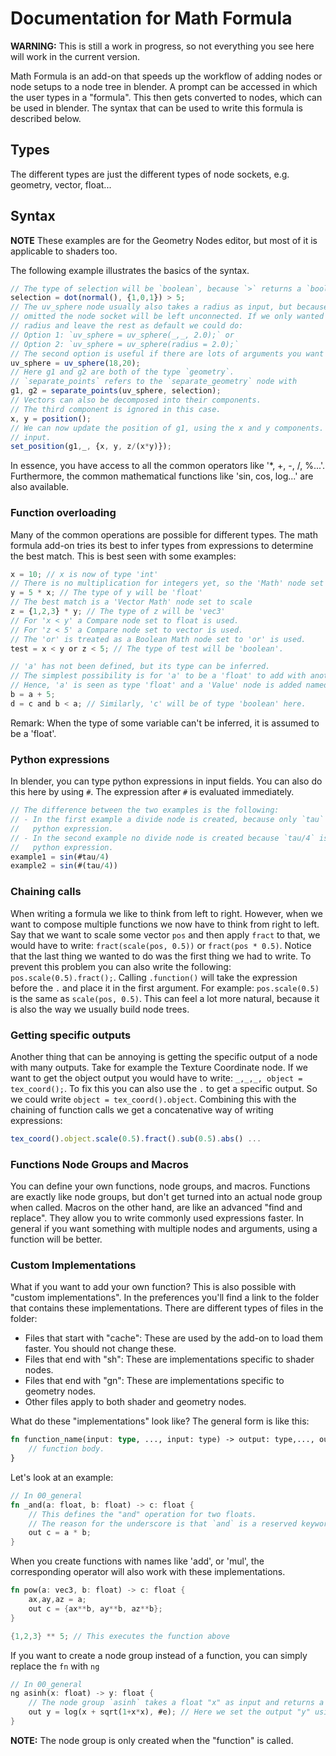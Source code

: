 # Documentation for Math Formula

**WARNING:** This is still a work in progress, so not everything you see here will work in the current version.

Math Formula is an add-on that speeds up the workflow of adding nodes or node setups to a node tree in blender. A prompt can be accessed in which the user types in a "formula". This then gets converted to nodes, which can be used in blender. The syntax that can be used to write this formula is described below.

## Types

The different types are just the different types of node sockets, e.g. geometry, vector, float... 

## Syntax

**NOTE** These examples are for the Geometry Nodes editor, but most of it is applicable to shaders too.

The following example illustrates the basics of the syntax.
```js
// The type of selection will be `boolean`, because `>` returns a `boolean`.
selection = dot(normal(), {1,0,1}) > 5;
// The uv_sphere node usually also takes a radius as input, but because it was 
// omitted the node socket will be left unconnected. If we only wanted to set the
// radius and leave the rest as default we could do:
// Option 1: `uv_sphere = uv_sphere(_,_, 2.0);` or
// Option 2: `uv_sphere = uv_sphere(radius = 2.0);`
// The second option is useful if there are lots of arguments you want to skip.
uv_sphere = uv_sphere(18,20);
// Here g1 and g2 are both of the type `geometry`.
// `separate_points` refers to the `separate_geometry` node with 
g1, g2 = separate_points(uv_sphere, selection);
// Vectors can also be decomposed into their components.
// The third component is ignored in this case.
x, y = position();
// We can now update the position of g1, using the x and y components. We ignore the selection
// input.
set_position(g1,_, {x, y, z/(x*y)});
```

In essence, you have access to all the common operators like '*, +, -, /, %...'. Furthermore, the common mathematical functions like 'sin, cos, log...' are also available.

### Function overloading

Many of the common operations are possible for different types. The math formula add-on tries its best to infer types from expressions to determine the best match. This is best seen with some examples:
```js
x = 10; // x is now of type 'int'
// There is no multiplication for integers yet, so the 'Math' node set to 'Multiply' is used instead. 
y = 5 * x; // The type of y will be 'float'
// The best match is a 'Vector Math' node set to scale
z = {1,2,3} * y; // The type of z will be 'vec3'
// For 'x < y' a Compare node set to float is used.
// For 'z < 5' a Compare node set to vector is used.
// The 'or' is treated as a Boolean Math node set to 'or' is used.
test = x < y or z < 5; // The type of test will be 'boolean'.

// 'a' has not been defined, but its type can be inferred.
// The simplest possibility is for 'a' to be a 'float' to add with another 'float'.
// Hence, 'a' is seen as type 'float' and a 'Value' node is added named 'a'.
b = a + 5; 
d = c and b < a; // Similarly, 'c' will be of type 'boolean' here.
```

Remark: When the type of some variable can't be inferred, it is assumed to be a 'float'.

### Python expressions
In blender, you can type python expressions in input fields. You can also do this here by using `#`. The expression after `#` is evaluated immediately.
```js
// The difference between the two examples is the following:
// - In the first example a divide node is created, because only `tau` is evaluated as a 
//   python expression.
// - In the second example no divide node is created because `tau/4` is evaluated as a
//   python expression.
example1 = sin(#tau/4)
example2 = sin(#(tau/4))
```


### Chaining calls
When writing a formula we like to think from left to right. However, when we want to compose multiple functions we now have to think from right to left. Say that we want to scale some vector `pos` and then apply `fract` to that, we would have to write: `fract(scale(pos, 0.5))` or `fract(pos * 0.5)`. Notice that the last thing we wanted to do was the first thing we had to write. To prevent this problem you can also write the following: `pos.scale(0.5).fract();`. Calling `.function()` will take the expression before the `.` and place it in the first argument. For example: `pos.scale(0.5)` is the same as `scale(pos, 0.5)`. This can feel a lot more natural, because it is also the way we usually build node trees.

### Getting specific outputs
Another thing that can be annoying is getting the specific output of a node with many outputs. Take for example the Texture Coordinate node. If we want to get the object output you would have to write: `_,_,_, object = tex_coord();`. To fix this you can also use the `.` to get a specific output. So we could write `object = tex_coord().object`. Combining this with the chaining of function calls we get a concatenative way of writing expressions: 
```js
tex_coord().object.scale(0.5).fract().sub(0.5).abs() ...
```

### Functions Node Groups and Macros
You can define your own functions, node groups, and macros. Functions are exactly like node groups, but don't get turned into an actual node group when called. Macros on the other hand, are like an advanced "find and replace". They allow you to write commonly used expressions faster. In general if you want something with multiple nodes and arguments, using a function will be better.

### Custom Implementations
What if you want to add your own function? This is also possible with "custom implementations". In the preferences you'll find a link to the folder that contains these implementations. There are different types of files in the folder:
- Files that start with "cache": These are used by the add-on to load them faster. You should not change these.
- Files that end with "sh": These are implementations specific to shader nodes.
- Files that end with "gn": These are implementations specific to geometry nodes.
- Other files apply to both shader and geometry nodes.

What do these "implementations" look like? The general form is like this:
```rs
fn function_name(input: type, ..., input: type) -> output: type,..., output: type {
    // function body.
}
```

Let's look at an example:
```rs
// In 00_general
fn _and(a: float, b: float) -> c: float {
    // This defines the "and" operation for two floats.
    // The reason for the underscore is that `and` is a reserved keyword.
    out c = a * b;
}
```

When you create functions with names like 'add', or 'mul', the corresponding operator will also work with these implementations.
```rs
fn pow(a: vec3, b: float) -> c: float {
    ax,ay,az = a;
    out c = {ax**b, ay**b, az**b};
}

{1,2,3} ** 5; // This executes the function above
```

If you want to create a node group instead of a function, you can simply replace the `fn` with `ng`
```rs
// In 00_general
ng asinh(x: float) -> y: float {
    // The node group `asinh` takes a float "x" as input and returns a float "y".
    out y = log(x + sqrt(1+x*x), #e); // Here we set the output "y" using the `out` keyword.
}
```

**NOTE:** The node group is only created when the "function" is called.
